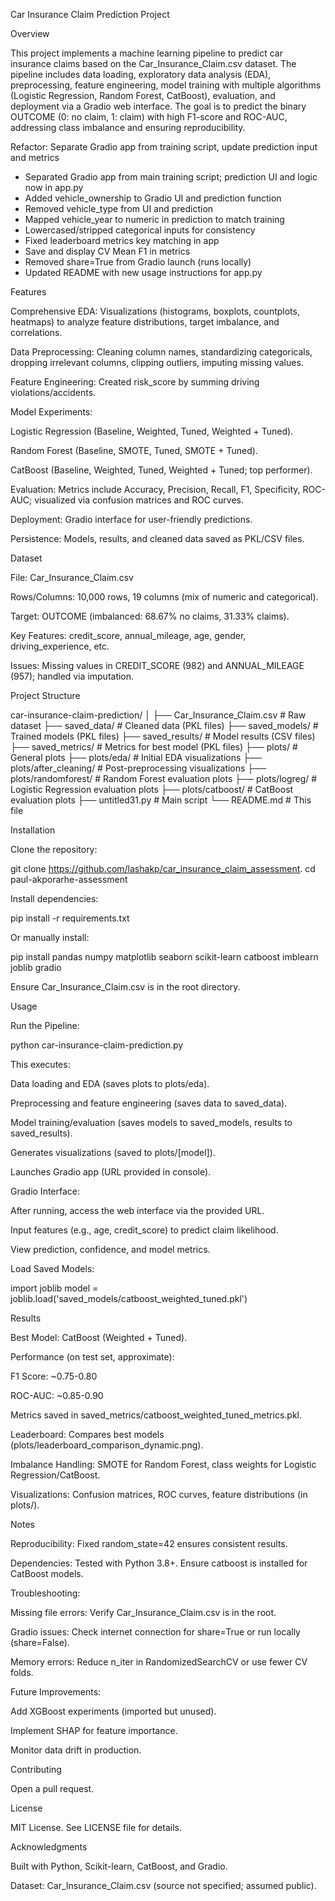 Car Insurance Claim Prediction Project

Overview

This project implements a machine learning pipeline to predict car insurance claims based on the Car_Insurance_Claim.csv dataset. The pipeline includes data loading, exploratory data analysis (EDA), preprocessing, feature engineering, model training with multiple algorithms (Logistic Regression, Random Forest, CatBoost), evaluation, and deployment via a Gradio web interface. The goal is to predict the binary OUTCOME (0: no claim, 1: claim) with high F1-score and ROC-AUC, addressing class imbalance and ensuring reproducibility.


Refactor: Separate Gradio app from training script, update prediction input and metrics

- Separated Gradio app from main training script; prediction UI and logic now in app.py
- Added vehicle_ownership to Gradio UI and prediction function
- Removed vehicle_type from UI and prediction
- Mapped vehicle_year to numeric in prediction to match training
- Lowercased/stripped categorical inputs for consistency
- Fixed leaderboard metrics key matching in app
- Save and display CV Mean F1 in metrics
- Removed share=True from Gradio launch (runs locally)
- Updated README with new usage instructions for app.py

Features





Comprehensive EDA: Visualizations (histograms, boxplots, countplots, heatmaps) to analyze feature distributions, target imbalance, and correlations.



Data Preprocessing: Cleaning column names, standardizing categoricals, dropping irrelevant columns, clipping outliers, imputing missing values.



Feature Engineering: Created risk_score by summing driving violations/accidents.



Model Experiments:





Logistic Regression (Baseline, Weighted, Tuned, Weighted + Tuned).



Random Forest (Baseline, SMOTE, Tuned, SMOTE + Tuned).



CatBoost (Baseline, Weighted, Tuned, Weighted + Tuned; top performer).



Evaluation: Metrics include Accuracy, Precision, Recall, F1, Specificity, ROC-AUC; visualized via confusion matrices and ROC curves.



Deployment: Gradio interface for user-friendly predictions.



Persistence: Models, results, and cleaned data saved as PKL/CSV files.

Dataset





File: Car_Insurance_Claim.csv



Rows/Columns: 10,000 rows, 19 columns (mix of numeric and categorical).



Target: OUTCOME (imbalanced: 68.67% no claims, 31.33% claims).



Key Features: credit_score, annual_mileage, age, gender, driving_experience, etc.



Issues: Missing values in CREDIT_SCORE (982) and ANNUAL_MILEAGE (957); handled via imputation.

Project Structure

car-insurance-claim-prediction/
│
├── Car_Insurance_Claim.csv          # Raw dataset
├── saved_data/                      # Cleaned data (PKL files)
├── saved_models/                    # Trained models (PKL files)
├── saved_results/                   # Model results (CSV files)
├── saved_metrics/                   # Metrics for best model (PKL files)
├── plots/                           # General plots
├── plots/eda/                       # Initial EDA visualizations
├── plots/after_cleaning/            # Post-preprocessing visualizations
├── plots/randomforest/              # Random Forest evaluation plots
├── plots/logreg/                    # Logistic Regression evaluation plots
├── plots/catboost/                  # CatBoost evaluation plots
├── untitled31.py                    # Main script
└── README.md                        # This file

Installation





Clone the repository:

git clone https://github.com/lashakp/car_insurance_claim_assessment.
cd paul-akporarhe-assessment



Install dependencies:

pip install -r requirements.txt

Or manually install:

pip install pandas numpy matplotlib seaborn scikit-learn catboost imblearn joblib gradio



Ensure Car_Insurance_Claim.csv is in the root directory.

Usage





Run the Pipeline:

python car-insurance-claim-prediction.py

This executes:





Data loading and EDA (saves plots to plots/eda).



Preprocessing and feature engineering (saves data to saved_data).



Model training/evaluation (saves models to saved_models, results to saved_results).



Generates visualizations (saved to plots/[model]).



Launches Gradio app (URL provided in console).



Gradio Interface:





After running, access the web interface via the provided URL.



Input features (e.g., age, credit_score) to predict claim likelihood.



View prediction, confidence, and model metrics.



Load Saved Models:

import joblib
model = joblib.load('saved_models/catboost_weighted_tuned.pkl')

Results





Best Model: CatBoost (Weighted + Tuned).



Performance (on test set, approximate):





F1 Score: ~0.75-0.80



ROC-AUC: ~0.85-0.90



Metrics saved in saved_metrics/catboost_weighted_tuned_metrics.pkl.



Leaderboard: Compares best models (plots/leaderboard_comparison_dynamic.png).



Imbalance Handling: SMOTE for Random Forest, class weights for Logistic Regression/CatBoost.



Visualizations: Confusion matrices, ROC curves, feature distributions (in plots/).

Notes





Reproducibility: Fixed random_state=42 ensures consistent results.



Dependencies: Tested with Python 3.8+. Ensure catboost is installed for CatBoost models.



Troubleshooting:





Missing file errors: Verify Car_Insurance_Claim.csv is in the root.



Gradio issues: Check internet connection for share=True or run locally (share=False).



Memory errors: Reduce n_iter in RandomizedSearchCV or use fewer CV folds.



Future Improvements:





Add XGBoost experiments (imported but unused).



Implement SHAP for feature importance.



Monitor data drift in production.

Contributing






Open a pull request.

License

MIT License. See LICENSE file for details.

Acknowledgments





Built with Python, Scikit-learn, CatBoost, and Gradio.



Dataset: Car_Insurance_Claim.csv (source not specified; assumed public).
